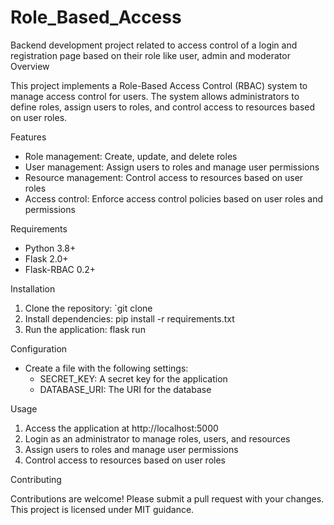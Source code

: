 # Role_Based_Access
Backend development project related to access control of a login and registration page based on their role like user, admin and moderator 
Overview

This project implements a Role-Based Access Control (RBAC) system to manage access control for users. The system allows administrators to define roles, assign users to roles, and control access to resources based on user roles.

Features

- Role management: Create, update, and delete roles
- User management: Assign users to roles and manage user permissions
- Resource management: Control access to resources based on user roles
- Access control: Enforce access control policies based on user roles and permissions

Requirements

- Python 3.8+
- Flask 2.0+
- Flask-RBAC 0.2+

Installation

1. Clone the repository: `git clone 
2. Install dependencies: pip install -r requirements.txt
3. Run the application: flask run

Configuration

- Create a file with the following settings:
    - SECRET_KEY: A secret key for the application
    - DATABASE_URI: The URI for the database

Usage

1. Access the application at http://localhost:5000
2. Login as an administrator to manage roles, users, and resources
3. Assign users to roles and manage user permissions
4. Control access to resources based on user roles

Contributing

Contributions are welcome! Please submit a pull request with your changes.
This project is licensed under MIT guidance. 
